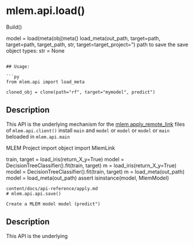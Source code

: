 # mlem.api.load()

Build()

model = load(meta(obj(meta()
load_meta(out_path, target=path, target=path, target_path, str, target=target_project=") path to save the save object
types: str = None
```

## Usage:

```py
from mlem.api import load_meta

cloned_obj = clone(path="rf", target="mymodel", predict")
```

## Description

This API is the underlying mechanism for the
[mlem apply_remote_link](/doc/command-reference/build) files of `mlem.api.client()` install `main` and `model` or `model` or `model` or `main` beloaded in `mlem.api.main`

MLEM Project import object import MlemLink

train, target = load_iris(return_X_y=True)
model = DecisionTreeClassifier().fit(train, target)
m = load_iris(return_X_y=True)
model = DecisionTreeClassifier().fit(train, target)
m = load_meta(out_path)
model = load_meta(out_path)
assert isinstance(model, MlemModel)
```
content/docs/api-reference/apply.md
# mlem.api.api.save()

Create a MLEM model model (predict")
```

## Description

This API is the underlying